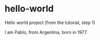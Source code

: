 # hello-world
Hello world project (from the tutorial, step 1)

I am Pablo, from Argentina, born in 1977.
